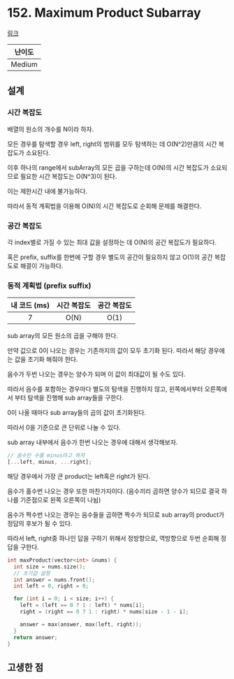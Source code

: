 # 152. Maximum Product Subarray

[링크](https://leetcode.com/problems/maximum-product-subarray/)

| 난이도 |
| :----: |
| Medium |

## 설계

### 시간 복잡도

배열의 원소의 개수를 N이라 하자.

모든 경우를 탐색할 경우 left, right의 범위를 모두 탐색하는 데 O(N^2)만큼의 시간 복잡도가 소요된다.

이후 하나의 range에서 subArray의 모든 곱을 구하는데 O(N)의 시간 복잡도가 소요되므로 필요한 시간 복잡도는 O(N^3)이 된다.

이는 제한시간 내에 불가능하다.

따라서 동적 계획법을 이용해 O(N)의 시간 복잡도로 순회해 문제를 해결한다.

### 공간 복잡도

각 index별로 가질 수 있는 최대 값을 설정하는 데 O(N)의 공간 복잡도가 필요하다.

혹은 prefix, suffix를 한번에 구할 경우 별도의 공간이 필요하지 않고 O(1)의 공간 복잡도로 해결이 가능하다.

### 동적 계획법 (prefix suffix)

| 내 코드 (ms) | 시간 복잡도 | 공간 복잡도 |
| :----------: | :---------: | :---------: |
|      7       |    O(N)     |    O(1)     |

sub array의 모든 원소의 곱을 구해야 한다.

만약 값으로 0이 나오는 경우는 기존까지의 값이 모두 초기화 된다. 따라서 해당 경우에는 값을 초기화 해줘야 한다.

음수가 두번 나오는 경우는 양수가 되며 이 값이 최대값이 될 수도 있다.

따라서 음수를 포함하는 경우마다 별도의 탐색을 진행하지 않고, 왼쪽에서부터 오른쪽에서 부터 탐색을 진행해 sub array들을 구한다.

0이 나올 때마다 sub array들의 곱의 값이 초기화된다.

따라서 0을 기준으로 큰 단위로 나눌 수 있다.

sub array 내부에서 음수가 한번 나오는 경우에 대해서 생각해보자.

```javascript
// 음수인 수를 minus라고 하자
[...left, minus, ...right];
```

해당 경우에서 가장 큰 product는 left혹은 right가 된다.

음수가 홀수번 나오는 경우 또한 마찬가지이다. (음수끼리 곱하면 양수가 되므로 결국 하나를 기준점으로 왼쪽 오른쪽이 나뉨)

음수가 짝수번 나오는 경우는 음수들을 곱하면 짝수가 되므로 sub array의 product가 정답의 후보가 될 수 있다.

따라서 left, right중 하나인 답을 구하기 위해서 정방향으로, 역방향으로 두번 순회해 정답을 구한다.

```cpp
int maxProduct(vector<int> &nums) {
  int size = nums.size();
  // 초기값 설정
  int answer = nums.front();
  int left = 0, right = 0;

  for (int i = 0; i < size; i++) {
    left = (left == 0 ? 1 : left) * nums[i];
    right = (right == 0 ? 1 : right) * nums[size - 1 - i];

    answer = max(answer, max(left, right));
  }
  return answer;
}
```

## 고생한 점
